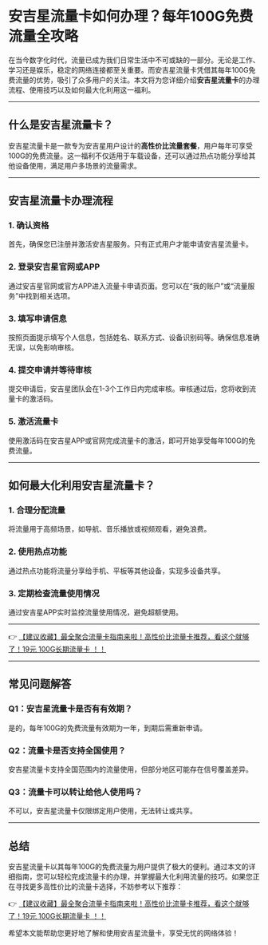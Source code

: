 # 安吉星流量卡如何办理？每年100G免费流量全攻略

在当今数字化时代，流量已成为我们日常生活中不可或缺的一部分。无论是工作、学习还是娱乐，稳定的网络连接都至关重要。而安吉星流量卡凭借其每年100G免费流量的优势，吸引了众多用户的关注。本文将为您详细介绍**安吉星流量卡**的办理流程、使用技巧以及如何最大化利用这一福利。

---

## 什么是安吉星流量卡？

安吉星流量卡是一款专为安吉星用户设计的**高性价比流量套餐**，用户每年可享受100G的免费流量。这一福利不仅适用于车载设备，还可以通过热点功能分享给其他设备使用，满足用户多场景的流量需求。

---

## 安吉星流量卡办理流程

### 1. 确认资格
首先，确保您已注册并激活安吉星服务。只有正式用户才能申请安吉星流量卡。

### 2. 登录安吉星官网或APP
通过安吉星官网或官方APP进入流量卡申请页面。您可以在“我的账户”或“流量服务”中找到相关选项。

### 3. 填写申请信息
按照页面提示填写个人信息，包括姓名、联系方式、设备识别码等。确保信息准确无误，以免影响审核。

### 4. 提交申请并等待审核
提交申请后，安吉星团队会在1-3个工作日内完成审核。审核通过后，您将收到流量卡的激活码。

### 5. 激活流量卡
使用激活码在安吉星APP或官网完成流量卡的激活，即可开始享受每年100G的免费流量。

---

## 如何最大化利用安吉星流量卡？

### 1. 合理分配流量
将流量用于高频场景，如导航、音乐播放或视频观看，避免浪费。

### 2. 使用热点功能
通过热点功能将流量分享给手机、平板等其他设备，实现多设备共享。

### 3. 定期检查流量使用情况
通过安吉星APP实时监控流量使用情况，避免超额使用。

---

👉 [【建议收藏】最全聚合流量卡指南来啦！高性价比流量卡推荐，看这个就够了！19元 100G长期流量卡 ！！](https://bit.ly/Liuliangka)

---

## 常见问题解答

### Q1：安吉星流量卡是否有有效期？
是的，每年100G的免费流量有效期为一年，到期后需重新申请。

### Q2：流量卡是否支持全国使用？
安吉星流量卡支持全国范围内的流量使用，但部分地区可能存在信号覆盖差异。

### Q3：流量卡可以转让给他人使用吗？
不可以，安吉星流量卡仅限绑定用户使用，无法转让或共享。

---

## 总结

安吉星流量卡以其每年100G的免费流量为用户提供了极大的便利。通过本文的详细指南，您可以轻松完成流量卡的办理，并掌握最大化利用流量的技巧。如果您正在寻找更多高性价比的流量卡选择，不妨参考以下推荐：

👉 [【建议收藏】最全聚合流量卡指南来啦！高性价比流量卡推荐，看这个就够了！19元 100G长期流量卡 ！！](https://bit.ly/Liuliangka)

希望本文能帮助您更好地了解和使用安吉星流量卡，享受无忧的网络体验！